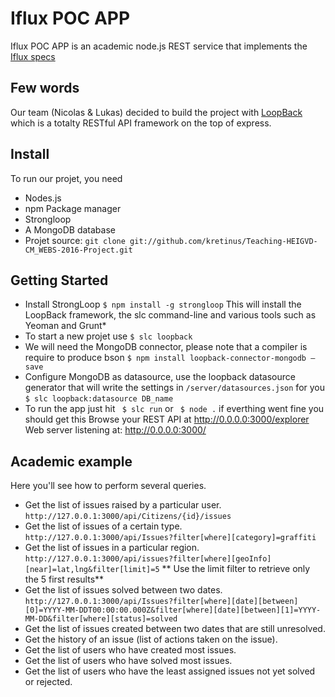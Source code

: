 # Iflux POC APP

Iflux POC APP is an academic node.js REST service that implements the [Iflux specs](http://www.iflux.io/blog.html)


## Few words

Our team (Nicolas & Lukas) decided to build the project with [LoopBack](http://loopback.io) which is a totalty RESTful API framework on the top of express.


## Install

To run our projet, you need 

* Nodes.js 
* npm Package manager
* Strongloop
* A MongoDB database
* Projet source: `git clone git://github.com/kretinus/Teaching-HEIGVD-CM_WEBS-2016-Project.git`
   
## Getting Started
* Install StrongLoop `$ npm install -g strongloop`
This will install the LoopBack framework, the slc command-line and various tools such as Yeoman and Grunt*
* To start a new projet use `$ slc loopback`
* We will need the MongoDB connector, please note that a compiler is require to produce bson `$ npm install loopback-connector-mongodb –save`
* Configure MongoDB as datasource, use the loopback datasource generator that will write the settings in `/server/datasources.json` for you `$ slc loopback:datasource DB_name`
* To run the app just hit `	$ slc run` or `	$ node .` if everthing went fine you should get this
Browse your REST API at http://0.0.0.0:3000/explorer
Web server listening at: http://0.0.0.0:3000/

## Academic example

Here you'll see how to perform several queries.

* Get the list of issues raised by a particular user.
`http://127.0.0.1:3000/api/Citizens/{id}/issues`
* Get the list of issues of a certain type.
`http://127.0.0.1:3000/api/Issues?filter[where][category]=graffiti`
* Get the list of issues in a particular region.
`http://127.0.0.1:3000/api/issues?filter[where][geoInfo][near]=lat,lng&filter[limit]=5`
** Use the limit filter to retrieve only the 5 first results**
* Get the list of issues solved between two dates.
`http://127.0.0.1:3000/api/Issues?filter[where][date][between][0]=YYYY-MM-DDT00:00:00.000Z&filter[where][date][between][1]=YYYY-MM-DD&filter[where][status]=solved`
* Get the list of issues created between two dates that are still unresolved.
* Get the history of an issue (list of actions taken on the issue).
* Get the list of users who have created most issues.
* Get the list of users who have solved most issues.
* Get the list of users who have the least assigned issues not yet solved or rejected.
